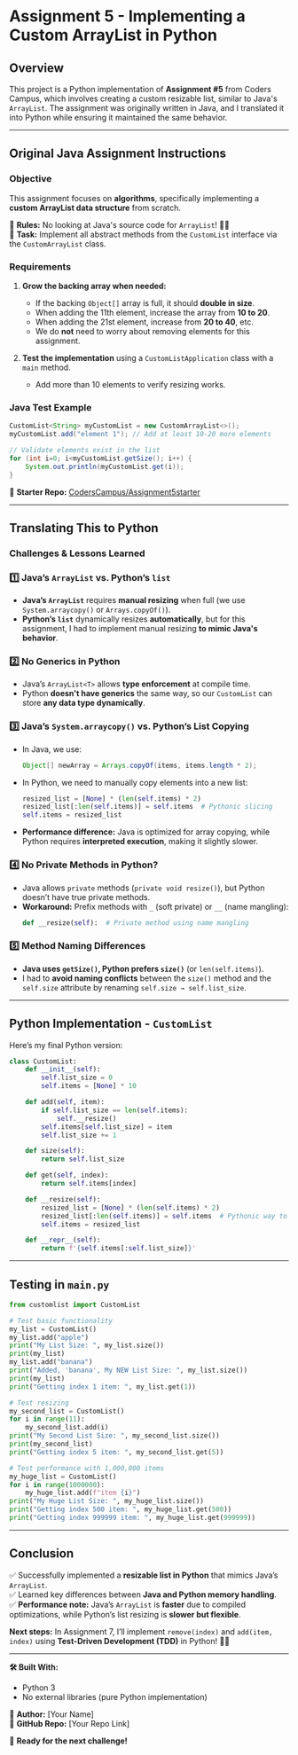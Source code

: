 # Assignment 5 - Implementing a Custom ArrayList in Python

## **Overview**
This project is a Python implementation of **Assignment #5** from Coders Campus, which involves creating a custom resizable list, similar to Java's `ArrayList`. The assignment was originally written in Java, and I translated it into Python while ensuring it maintained the same behavior.

---

## **Original Java Assignment Instructions**

### **Objective**
This assignment focuses on **algorithms**, specifically implementing a **custom ArrayList data structure** from scratch.

🔹 **Rules:** No looking at Java's source code for `ArrayList`! 🚫🧐  
🔹 **Task:** Implement all abstract methods from the `CustomList` interface via the `CustomArrayList` class.

### **Requirements**
1. **Grow the backing array when needed:**
   - If the backing `Object[]` array is full, it should **double in size**.
   - When adding the 11th element, increase the array from **10 to 20**.
   - When adding the 21st element, increase from **20 to 40**, etc.
   - We do **not** need to worry about removing elements for this assignment.

2. **Test the implementation** using a `CustomListApplication` class with a `main` method.
   - Add more than 10 elements to verify resizing works.

### **Java Test Example**
```java
CustomList<String> myCustomList = new CustomArrayList<>();
myCustomList.add("element 1"); // Add at least 10-20 more elements

// Validate elements exist in the list
for (int i=0; i<myCustomList.getSize(); i++) {
    System.out.println(myCustomList.get(i));
}
```

🔗 **Starter Repo:** [CodersCampus/Assignment5starter](https://github.com/CodersCampus/Assignment5starter)

---

## **Translating This to Python**
### **Challenges & Lessons Learned**

### **1️⃣ Java’s `ArrayList` vs. Python’s `list`**
- **Java’s `ArrayList`** requires **manual resizing** when full (we use `System.arraycopy()` or `Arrays.copyOf()`).
- **Python’s `list`** dynamically resizes **automatically**, but for this assignment, I had to implement manual resizing **to mimic Java's behavior**.

### **2️⃣ No Generics in Python**
- Java’s `ArrayList<T>` allows **type enforcement** at compile time.
- Python **doesn't have generics** the same way, so our `CustomList` can store **any data type dynamically**.

### **3️⃣ Java’s `System.arraycopy()` vs. Python’s List Copying**
- In Java, we use:
  ```java
  Object[] newArray = Arrays.copyOf(items, items.length * 2);
  ```
- In Python, we need to manually copy elements into a new list:
  ```python
  resized_list = [None] * (len(self.items) * 2)
  resized_list[:len(self.items)] = self.items  # Pythonic slicing
  self.items = resized_list
  ```
- **Performance difference:** Java is optimized for array copying, while Python requires **interpreted execution**, making it slightly slower.

### **4️⃣ No Private Methods in Python?**
- Java allows `private` methods (`private void resize()`), but Python doesn’t have true private methods.
- **Workaround:** Prefix methods with `_` (soft private) or `__` (name mangling):
  ```python
  def __resize(self):  # Private method using name mangling
  ```

### **5️⃣ Method Naming Differences**
- **Java uses `getSize()`, Python prefers `size()`** (or `len(self.items)`).
- I had to **avoid naming conflicts** between the `size()` method and the `self.size` attribute by renaming `self.size → self.list_size`.

---

## **Python Implementation - `CustomList`**
Here’s my final Python version:
```python
class CustomList:
    def __init__(self):
        self.list_size = 0
        self.items = [None] * 10

    def add(self, item):
        if self.list_size == len(self.items):
            self.__resize()
        self.items[self.list_size] = item
        self.list_size += 1

    def size(self):
        return self.list_size

    def get(self, index):
        return self.items[index]

    def __resize(self):
        resized_list = [None] * (len(self.items) * 2)
        resized_list[:len(self.items)] = self.items  # Pythonic way to copy list
        self.items = resized_list

    def __repr__(self):
        return f'{self.items[:self.list_size]}'
```

---

## **Testing in `main.py`**
```python
from customlist import CustomList

# Test basic functionality
my_list = CustomList()
my_list.add("apple")
print("My List Size: ", my_list.size())
print(my_list)
my_list.add("banana")
print("Added, 'banana', My NEW List Size: ", my_list.size())
print(my_list)
print("Getting index 1 item: ", my_list.get(1))

# Test resizing
my_second_list = CustomList()
for i in range(11):
    my_second_list.add(i)
print("My Second List Size: ", my_second_list.size())
print(my_second_list)
print("Getting index 5 item: ", my_second_list.get(5))

# Test performance with 1,000,000 items
my_huge_list = CustomList()
for i in range(1000000):
    my_huge_list.add(f"item {i}")
print("My Huge List Size: ", my_huge_list.size())
print("Getting index 500 item: ", my_huge_list.get(500))
print("Getting index 999999 item: ", my_huge_list.get(999999))
```

---

## **Conclusion**
✅ Successfully implemented a **resizable list in Python** that mimics Java’s `ArrayList`.  
✅ Learned key differences between **Java and Python memory handling**.  
✅ **Performance note:** Java’s `ArrayList` is **faster** due to compiled optimizations, while Python’s list resizing is **slower but flexible**.

**Next steps:** In Assignment 7, I’ll implement `remove(index)` and `add(item, index)` using **Test-Driven Development (TDD)** in Python! 🚀🐍

---

**🛠️ Built With:**
- Python 3
- No external libraries (pure Python implementation)

📌 **Author:** [Your Name]  
📌 **GitHub Repo:** [Your Repo Link]

🚀 **Ready for the next challenge!**

